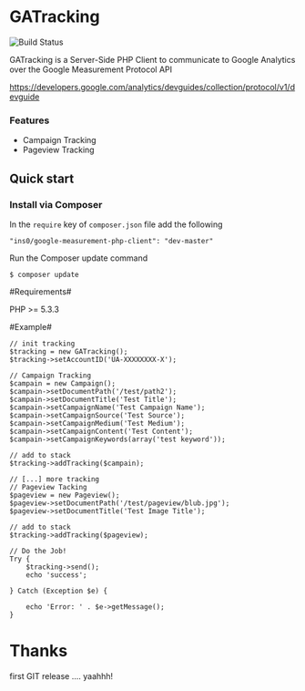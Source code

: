 GATracking
==========

![Build Status](https://travis-ci.org/ins0/google-measurement-php-client.png?branch=master)

GATracking is a Server-Side PHP Client to communicate to Google Analytics over the Google Measurement Protocol API

https://developers.google.com/analytics/devguides/collection/protocol/v1/devguide

### Features

- Campaign Tracking
- Pageview Tracking

## Quick start

### Install via Composer
In the `require` key of `composer.json` file add the following

    "ins0/google-measurement-php-client": "dev-master"

Run the Composer update command

    $ composer update


#Requirements#

PHP >= 5.3.3

#Example#

    // init tracking
    $tracking = new GATracking();
    $tracking->setAccountID('UA-XXXXXXXX-X');

    // Campaign Tracking
    $campain = new Campaign();
    $campain->setDocumentPath('/test/path2');
    $campain->setDocumentTitle('Test Title');
    $campain->setCampaignName('Test Campaign Name');
    $campain->setCampaignSource('Test Source');
    $campain->setCampaignMedium('Test Medium');
    $campain->setCampaignContent('Test Content');
    $campain->setCampaignKeywords(array('test keyword'));

    // add to stack
    $tracking->addTracking($campain);

    // [...] more tracking
    // Pageview Tacking
    $pageview = new Pageview();
    $pageview->setDocumentPath('/test/pageview/blub.jpg');
    $pageview->setDocumentTitle('Test Image Title');

    // add to stack
    $tracking->addTracking($pageview);

    // Do the Job!
    Try {
        $tracking->send();
        echo 'success';

    } Catch (Exception $e) {

        echo 'Error: ' . $e->getMessage();
    }







Thanks
==========

first GIT release .... yaahhh!

